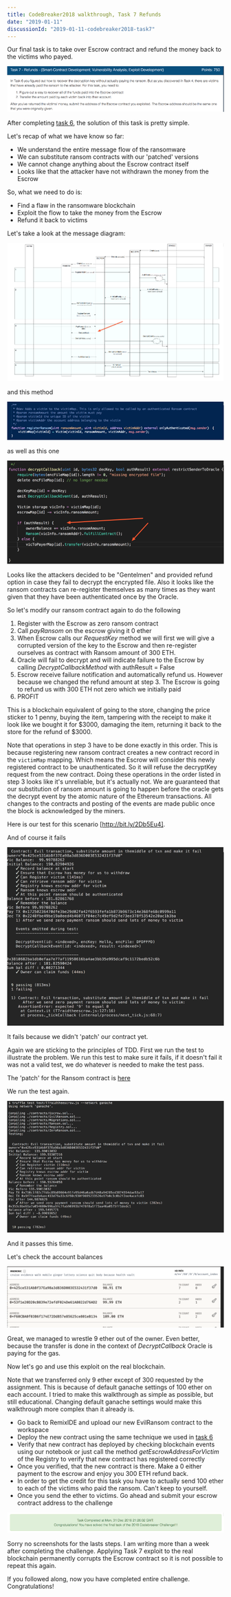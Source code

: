 ```yaml
---
title: CodeBreaker2018 walkthrough, Task 7 Refunds
date: "2019-01-11"
discussionId: "2019-01-11-codebreaker2018-task7"
---
```


Our final task is to take over Escrow contract and refund the money back to the
victims who payed.

![screen](./assignment.png)

After completing [task 6](../codebreaker2018_task6), the solution of this task is
pretty simple.  

Let's recap of what we have know so far:

  * We understand the entire message flow of the ransomware
  * We can substitute ransom contracts with our 'patched' versions
  * We cannot change anything about the Escrow contract itself
  * Looks like that the attacker have not withdrawn the money from the Escrow

So, what we need to do is:

  * Find a flaw in the ransomware blockchain  
  * Exploit the flow to take  the money from the Escrow  
  * Refund it back to victims

Let's take a look at the message diagram:

![screen](./msg_uml1.png)

and this method

![screen](./regransom.png)

as well as this one

![screen](./decrypt_cb.png)


Looks like the attackers decided to be "Gentelmen" and provided refund option in case they fail to decrypt the encrypted file. Also it looks like the ransom contracts can re-register themselves as many times as they want given that they have been authenticated once by the Oracle.

So let's modify our ransom contract again to do the following

1) Register with the Escrow as zero ransom contract
2) Call *payRansom* on the escrow giving it 0 ether
3) When Escrow calls our *RequestKey* method we will first we will give a corrupted version of the key to the Escrow and then re-register ourselves as contract with Ransom amount of 300 ETH.
4) Oracle will fail to decrypt and will indicate failure to the Escrow by calling *DecryptCallbackMethod* with authResult = False
5) Escrow receive failure notification and automatically refund us.  However because we changed the refund amount at step 3.  The Escrow is going to refund us with 300 ETH not zero which we initially paid
6) PROFIT

This is a blockchain equivalent of going to the store, changing the price sticker to 1 penny,  buying the item,  tampering with the receipt to make it look like we bought it for $3000,  damaging the item,  returning it back to the store for the refund of $3000.

Note that operations in step 3 have to be done exactly in this order.  This is because registering new ransom contract creates a new contract record in the `victimMap` mapping.   Which means the Escrow will consider this newly registered contract to be unauthenticated.  So it will refuse the decryptKey request from the new contract.   Doing these operations in the  order listed in step 3 looks like it's unreliable, but it's actually not.   We are guaranteed that our substitution  of ransom amount is going to happen before the oracle gets the decrypt event by the atomic nature of the Ethereum transactions. All changes to the  contracts and posting of the events are made public once the block is acknowledged by  the miners.

Here is our test for this scenario [http://bit.ly/2Db5Eu4].

And of course it fails

![screen](./exp_fail.png)

It fails because we didn't 'patch' our contract yet.

Again we are sticking to the principles of TDD. First we run the test to illustrate the problem. We run this test to make sure it fails,  if it doesn't fail it was not a
valid test, we do whatever is needed to make the test pass.

The 'patch' for the Ransom contract is [here](http://bit.ly/2sBg68d)

We run the test again.

![screen](./exp_pass.png)

And it passes this time.

Let's check the account balances

![screen](./acc_bal.png)

Great, we managed to wrestle 9 ether out of the owner. Even better, because the transfer is done in the context of *DecryptCallback*  Oracle is paying for the gas.

Now let's go and use this exploit on the real blockchain.

Note that we transferred only 9 ether except of 300  requested by the assignment.  This is because of default ganache settings of 100 ether on each account.   I tried to make this walkthrough as simple as possible,  but still educational.  Changing default ganache settings would make this walkthrough  more complex than it already is.


 * Go back to RemixIDE and upload our new EvilRansom contract to the workspace
 * Deploy the new contract using the same technique we used in [task 6](../codebreaker2018_task6)
 * Verify that new contract has deployed by checking blockchain events using our notebook or just  call the method *getEscrowAddressForVictim* of the Registry to verify that new contract has registered correctly
 * Once you verified,  that the new contract is there.   Make a 0 either payment to the escrow and enjoy you 300 ETH refund back.
 * In order to get the credit for this task you have to actually send 100 ether to each of the victims who paid the ransom. Can't keep to yourself.
 * Once you send the ether to victims.  Go ahead and submit your escrow contract address to the challenge

![screen](./task7-solution.png)

Sorry no screenshots for the lasts steps.  I am writing more than a week after completing the challenge.   Applying Task 7 exploit to the real blockchain permanently corrupts the Escrow contract so it is not possible to repeat this again.

If you followed along, now you have completed entire challenge. Congratulations!
